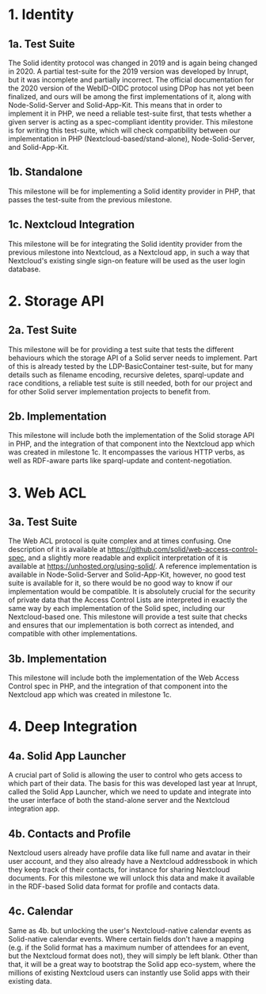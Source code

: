 # 1. Identity
## 1a. Test Suite
The Solid identity protocol was changed in 2019 and is again being changed
in 2020. A partial test-suite for the 2019 version was developed by Inrupt,
but it was incomplete and partially incorrect. The official documentation for the 2020
version of the WebID-OIDC protocol using DPop has not yet been finalized, and
ours will be among the first implementations of it, along with Node-Solid-Server and
Solid-App-Kit. This means that in order to implement it in PHP, we need a reliable
test-suite first, that tests whether a given server is acting as a spec-compliant
identity provider. This milestone is for writing this test-suite, which will check
compatibility between our implementation in PHP (Nextcloud-based/stand-alone),
Node-Solid-Server, and Solid-App-Kit.

## 1b. Standalone
This milestone will be for implementing a Solid identity provider in PHP,
that passes the test-suite from the previous milestone.

## 1c. Nextcloud Integration
This milestone will be for integrating the Solid identity provider from the previous
milestone into Nextcloud, as a Nextcloud app, in such a way that Nextcloud's existing
single sign-on feature will be used as the user login database.

# 2. Storage API
## 2a. Test Suite
This milestone will be for providing a test suite that tests the different behaviours which
the storage API of a Solid server needs to implement. Part of this is already tested by the LDP-BasicContainer
test-suite, but for many details such as filename encoding, recursive deletes, sparql-update
and race conditions, a reliable test suite is still needed, both for our project and for other Solid server
implementation projects to benefit from.

## 2b. Implementation
This milestone will include both the implementation of the Solid storage API in PHP, and the integration
of that component into the Nextcloud app which was created in milestone 1c. It encompasses the various
HTTP verbs, as well as RDF-aware parts like sparql-update and content-negotiation.

# 3. Web ACL
## 3a. Test Suite
The Web ACL protocol is quite complex and at times confusing. One description of it
is available at https://github.com/solid/web-access-control-spec, and a slightly more
readable and explicit interpretation of it is available at https://unhosted.org/using-solid/.
A reference implementation is available in Node-Solid-Server and Solid-App-Kit, however,
no good test suite is available for it, so there would be no good way to know if our implementation
would be compatible. It is absolutely crucial for the security of private data that the Access
Control Lists are interpreted in exactly the same way by each implementation of the Solid spec,
including our Nextcloud-based one. This milestone will provide a test suite that checks and
ensures that our implementation is both correct as intended, and compatible with other implementations.

## 3b. Implementation
This milestone will include both the implementation of the Web Access Control spec in PHP, and the integration
of that component into the Nextcloud app which was created in milestone 1c.

# 4. Deep Integration
## 4a. Solid App Launcher
A crucial part of Solid is allowing the user to control who gets access to which part of their data. The basis
for this was developed last year at Inrupt, called the Solid App Launcher, which we need to update and integrate
into the user interface of both the stand-alone server and the Nextcloud integration app.

## 4b. Contacts and Profile
Nextcloud users already have profile data like full name and avatar in their user account, and they also already
have a Nextcloud addressbook in which they keep track of their contacts, for instance for sharing Nextcloud documents.
For this milestone we will unlock this data and make it available in the RDF-based Solid data format for profile and
contacts data.

## 4c. Calendar
Same as 4b. but unlocking the user's Nextcloud-native calendar events as Solid-native calendar events. Where certain
fields don't have a mapping (e.g. if the Solid format has a maximum number of attendees for an event, but the Nextcloud
format does not), they will simply be left blank. Other than that, it will be a great way to bootstrap the Solid app
eco-system, where the millions of existing Nextcloud users can instantly use Solid apps with their existing data.
